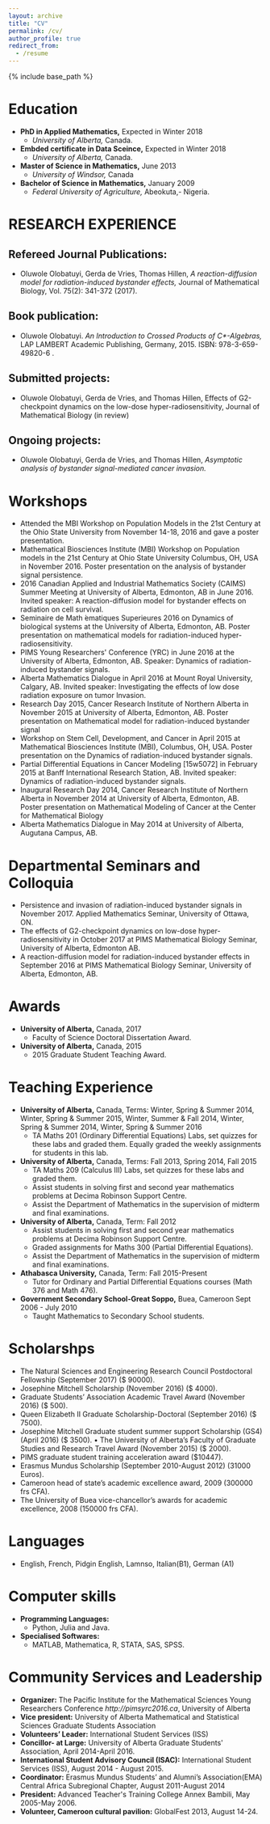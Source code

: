 ```yaml
---
layout: archive
title: "CV"
permalink: /cv/
author_profile: true
redirect_from:
  - /resume
---
```


{% include base_path %}

Education
======
* __PhD in Applied Mathematics,__ Expected in Winter  2018
  * _University of Alberta,_ Canada.
* __Embded certificate in Data Sceince,__ Expected in Winter  2018
  * _University of Alberta,_ Canada.
* __Master of Science in Mathematics,__ June  2013
  * _University of Windsor,_  Canada
* __Bachelor of Science in Mathematics,__ January 2009
  * _Federal University of Agriculture,_ Abeokuta,- Nigeria.

  
RESEARCH EXPERIENCE
======

Refereed Journal Publications:
-------
* Oluwole Olobatuyi, Gerda de Vries, Thomas Hillen, _A reaction-diffusion model for radiation-induced bystander effects,_ Journal of Mathematical Biology, Vol. 75(2): 341-372 (2017).

Book publication:
-------
* Oluwole Olobatuyi. _An Introduction to Crossed Products of C*-Algebras,_ LAP LAMBERT Academic Publishing, Germany, 2015. ISBN: 978-3-659-49820-6 .

Submitted projects:
-------
* Oluwole Olobatuyi, Gerda de Vries, and Thomas Hillen, Effects of G2-checkpoint dynamics on the low-dose hyper-radiosensitivity, Journal of Mathematical Biology (in review)

Ongoing projects:
------
* Oluwole Olobatuyi, Gerda de Vries, and Thomas Hillen, _Asymptotic analysis of bystander signal-mediated cancer invasion._

Workshops
======
  * Attended the MBI Workshop on Population Models in the 21st Century at the Ohio State University from November 14-18, 2016 and gave a poster presentation.
  * Mathematical Biosciences Institute (MBI) Workshop on Population models in the 21st Century at Ohio State University Columbus, OH, USA in November 2016. Poster presentation on the analysis of bystander signal persistence.
  * 2016 Canadian Applied and Industrial Mathematics Society (CAIMS) Summer Meeting at University of Alberta, Edmonton, AB in June 2016. Invited speaker: A reaction-diffusion model for bystander effects on radiation on cell survival.	
  * Seminaire de Math ́ematiques Superieures 2016 on Dynamics of biological systems at the University of Alberta, Edmonton, AB. Poster presentation on mathematical models for radiation-induced hyper-radiosensitivity.
  * PIMS Young Researchers' Conference (YRC) in June 2016 at the University of Alberta, Edmonton, AB. Speaker: Dynamics of radiation-induced bystander signals.
  * Alberta Mathematics Dialogue in April 2016 at Mount Royal University, Calgary, AB. Invited speaker: Investigating the effects of low dose radiation exposure on tumor Invasion.
  * Research Day 2015, Cancer Research Institute of Northern Alberta in November 2015 at University of Alberta, Edmonton, AB. Poster presentation on Mathematical model for radiation-induced bystander signal	
  * Workshop on Stem Cell, Development, and Cancer in April 2015 at Mathematical Biosciences Institute (MBI), Columbus, OH, USA. Poster presentation on the Dynamics of radiation-induced bystander signals.
  * Partial Differential Equations in Cancer Modeling [15w5072] in February 2015 at Banff International Research Station, AB. Invited speaker: Dynamics of radiation-induced bystander signals.
  * Inaugural Research Day 2014, Cancer Research Institute of Northern Alberta in November 2014 at University of Alberta, Edmonton, AB. Poster presentation on Mathematical Modeling of Cancer at the Center for Mathematical Biology
  * Alberta Mathematics Dialogue in May 2014 at University of Alberta, Augutana Campus, AB.

  
Departmental Seminars and Colloquia
======
  * Persistence and invasion of radiation-induced bystander signals in November 2017. Applied Mathematics Seminar, University of Ottawa, ON.
  * The effects of G2-checkpoint dynamics on low-dose hyper-radiosensitivity in October 2017 at PIMS Mathematical Biology Seminar, University of Alberta, Edmonton AB.
  * A reaction-diffusion model for radiation-induced bystander effects in September 2016 at PIMS Mathematical Biology Seminar, University of Alberta, Edmonton, AB.
  
Awards
======
  * __University of Alberta,__ Canada, 2017
    * Faculty of Science Doctoral Dissertation Award.
* __University of Alberta,__ Canada, 2015
  * 2015 Graduate Student Teaching Award.
  
Teaching Experience
======
* __University of Alberta,__ Canada, Terms: Winter, Spring & Summer 2014, Winter, Spring & Summer 2015,
Winter, Summer & Fall 2014, Winter, Spring & Summer 2014, Winter, Spring & Summer 2016
  * TA Maths 201 (Ordinary Differential Equations) Labs, set quizzes for these labs and graded them. Equally graded the weekly assignments for students in this lab.
* __University of Alberta,__ Canada, Terms: Fall 2013, Spring 2014, Fall 2015
  * TA Maths 209 (Calculus III) Labs, set quizzes for these labs and graded them.
  * Assist students in solving first and second year mathematics problems at Decima Robinson Support Centre.
  * Assist the Department of Mathematics in the supervision of midterm and final examinations.
* __University of Alberta,__ Canada, Term: Fall 2012
  * Assist students in solving first and second year mathematics problems at Decima Robinson
Support Centre.
  * Graded assignments for Maths 300 (Partial Differential Equations).
  * Assist the Department of Mathematics in the supervision of midterm and final examinations.
 * __Athabasca University,__ Canada,  Term: Fall 2015-Present
   * Tutor for Ordinary and Partial Differential Equations courses (Math 376 and Math 476).
* __Government Secondary School-Great Soppo,__ Buea, Cameroon Sept 2006 - July 2010
  * Taught Mathematics to Secondary School students.
 
Scholarshps
======

* The Natural Sciences and Engineering Research Council Postdoctoral Fellowship (September 2017) ($ 90000).
* Josephine Mitchell Scholarship (November 2016) ($ 4000).
* Graduate Students’ Association Academic Travel Award (November 2016) ($ 500).
* Queen Elizabeth II Graduate Scholarship-Doctoral (September 2016) ($ 7500).
* Josephine Mitchell Graduate student summer support Scholarship (GS4) (April 2016) ($ 3500). • The University of Alberta’s Faculty of Graduate Studies and Research Travel Award (November 2015) ($ 2000).
* PIMS graduate student training acceleration award ($10447).
* Erasmus Mundus Scholarship (September 2010-August 2012) (31000 Euros).
* Cameroon head of state’s academic excellence award, 2009 (300000 frs CFA).
* The University of Buea vice-chancellor’s awards for academic excellence, 2008 (150000 frs CFA).

Languages
======
* English, French, Pidgin English, Lamnso, Italian(B1), German (A1)

Computer skills
======
* __Programming Languages:__
   * Python, Julia and Java.
* __Specialised Softwares:__
  * MATLAB, Mathematica, R, STATA, SAS, SPSS.



Community Services and Leadership
======
* __Organizer:__ The Pacific Institute for the Mathematical Sciences Young Researchers Conference _http://pimsyrc2016.ca_,
University of Alberta
* __Vice president:__ University of Alberta Mathematical and Statistical Sciences Graduate Students Association
* __Volunteers’ Leader:__  International Student Services (ISS)
* __Concillor- at Large:__  University of Alberta Graduate Students' Association, April 2014-April 2016.
* __International Student Advisory Council (ISAC):__ International Student Services (ISS), August 2014 - August 2015.
* __Coordinator:__ Erasmus Mundus Students’ and Alumni’s Association(EMA) Central Africa Subregional Chapter, August 2011-August 2014
* __President:__ Advanced Teacher's Training College Annex Bambili,  May 2005-May 2006.
* __Volunteer, Cameroon cultural pavilion:__ GlobalFest 2013, August 14-24.


  
 


